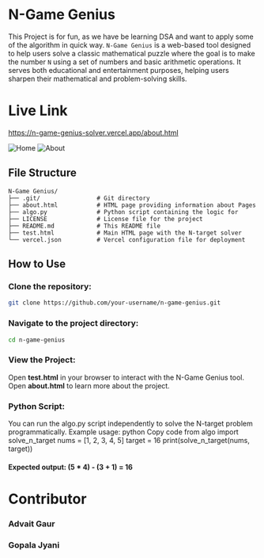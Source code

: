 # N-Game Genius
This Project is for fun, as we have be learning DSA and want to apply some of the algorithm in quick way. `N-Game Genius` is a web-based tool designed to help users solve a classic mathematical puzzle where the goal is to make the number `N` using a set of numbers and basic arithmetic operations. It serves both educational and entertainment purposes, helping users sharpen their mathematical and problem-solving skills.

# Live Link
https://n-game-genius-solver.vercel.app/about.html

![Home](https://github.com/user-attachments/assets/2216819b-d13f-4592-bc1d-3dee7ade7a6b)
![About](https://github.com/user-attachments/assets/ed0e6b05-fbeb-4902-90b2-7da93e196cfd)

## File Structure

```plaintext
N-Game Genius/
├── .git/                # Git directory
├── about.html           # HTML page providing information about Pages 
├── algo.py              # Python script containing the logic for 
├── LICENSE              # License file for the project
├── README.md            # This README file
├── test.html            # Main HTML page with the N-target solver 
└── vercel.json          # Vercel configuration file for deployment
```

## How to Use

### Clone the repository:

```bash
git clone https://github.com/your-username/n-game-genius.git
```
### Navigate to the project directory:
```bash
cd n-game-genius
```

### View the Project:
Open <b>test.html</b> in your browser to interact with the N-Game Genius tool.
Open <b>about.html</b> to learn more about the project.

### Python Script:

You can run the algo.py script independently to solve the N-target problem programmatically.
Example usage:
python
Copy code
from algo import solve_n_target
nums = [1, 2, 3, 4, 5]
target = 16
print(solve_n_target(nums, target))  
#### Expected output: (5 * 4) - (3 + 1) = 16

# Contributor

### Advait Gaur
### Gopala Jyani
